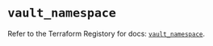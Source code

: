 # `vault_namespace`

Refer to the Terraform Registory for docs: [`vault_namespace`](https://registry.terraform.io/providers/hashicorp/vault/3.15.1/docs/resources/namespace).

